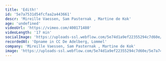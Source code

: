 ```yaml
---
title: 'Edith!'
id: '5e7a7531d54fcfaa2a443661'
descr: 'Mireille Vaessen, Sam Pasternak , Martine de Kok'
age: 'undefined'
videoUrl: 'https://vimeo.com/400171480'
videoLength: '17 min'
socialImage: 'https://uploads-ssl.webflow.com/5e74d1a9ef22355294c7d60e/5e7a74a19602366a0553a334_Edith.jpg'
recordedAt: 'Opname in CC De Adelberg, Lommel'
company: 'Mireille Vaessen, Sam Pasternak , Martine de Kok'
image: 'https://uploads-ssl.webflow.com/5e74d1a9ef22355294c7d60e/5e7a74a19602366a0553a334_Edith.jpg'
---
```

